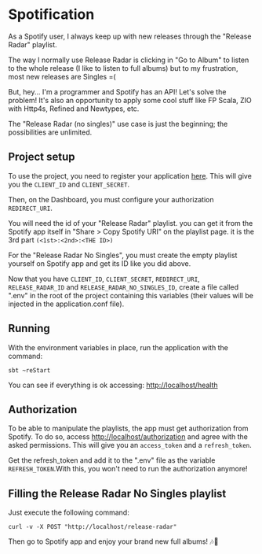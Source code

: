 # Spotification

As a Spotify user, I always keep up with new releases through the "Release Radar" playlist.

The way I normally use Release Radar is clicking in "Go to Album" to listen to the whole release (I like to listen to full albums) but to my frustration, most new releases are Singles =(

But, hey... I'm a programmer and Spotify has an API! Let's solve the problem! It's also an opportunity to apply some cool stuff like FP Scala, ZIO with Http4s, Refined and Newtypes, etc.

The "Release Radar (no singles)" use case is just the beginning; the possibilities are unlimited.

## Project setup

To use the project, you need to register your application [here](https://developer.spotify.com/documentation/general/guides/app-settings/). This will give you the `CLIENT_ID` and `CLIENT_SECRET`.

Then, on the Dashboard, you must configure your authorization `REDIRECT_URI`.

You will need the id of your "Release Radar" playlist. you can get it from the Spotify app itself in "Share > Copy Spotify URI" on the playlist page. it is the 3rd part `(<1st>:<2nd>:<THE ID>)`

For the "Release Radar No Singles", you must create the empty playlist yourself on Spotify app and get its ID like you did above.

Now that you have `CLIENT_ID`, `CLIENT_SECRET`, `REDIRECT_URI`, `RELEASE_RADAR_ID` and `RELEASE_RADAR_NO_SINGLES_ID`, create a file called ".env" in the root of the project containing this variables (their values will be injected in the application.conf file).

## Running

With the environment variables in place, run the application with the command:
```
sbt ~reStart 
```

You can see if everything is ok accessing: 
[http://localhost/health](http://localhost/health)

## Authorization

To be able to manipulate the playlists, the app must get authorization from Spotify. To do so, access [http://localhost/authorization](http://localhost/authorization) and agree with the asked permissions. This will give you an `access_token` and a `refresh_token`.

Get the refresh_token and add it to the ".env" file as the variable `REFRESH_TOKEN`.With this, you won't need to run the authorization anymore!

## Filling the Release Radar No Singles playlist

Just execute the following command:
```
curl -v -X POST "http://localhost/release-radar"
```

Then go to Spotify app and enjoy your brand new full albums! 🎶🎵